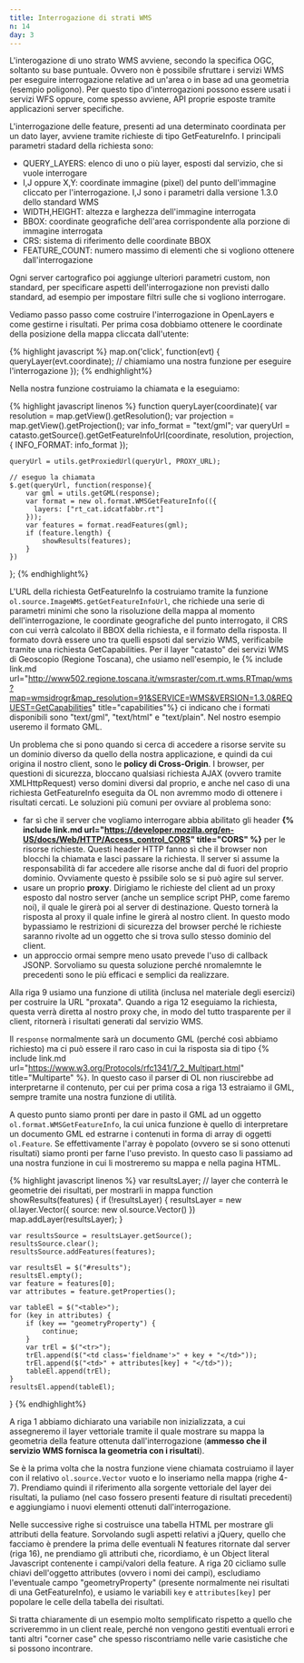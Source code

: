 ```yaml
---
title: Interrogazione di strati WMS
n: 14
day: 3
---
```

L'interogazione di uno strato WMS avviene, secondo la specifica OGC, soltanto su base puntuale. Ovvero non è possibile sfruttare i servizi WMS per eseguire interrogazione relative ad un'area o in base ad una geometria (esempio poligono). Per questo tipo d'interrogazioni possono essere usati i servizi WFS oppure, come spesso avviene, API proprie esposte tramite applicazioni server specifiche.

L'interrogazione delle feature, presenti ad una determinato coordinata per un dato layer, avviene tramite richieste di tipo GetFeatureInfo. I principali parametri stadard della richiesta sono:

* QUERY_LAYERS: elenco di uno o più layer, esposti dal servizio, che si vuole interrogare
* I,J oppure X,Y: coordinate immagine (pixel) del punto dell'immagine cliccato per l'interrogazione. I,J sono i parametri dalla versione 1.3.0 dello standard WMS
* WIDTH,HEIGHT: altezza e larghezza dell'immagine interrogata
* BBOX: coordinate geografiche dell'area corrispondente alla porzione di immagine interrogata
* CRS: sistema di riferimento delle coordinate BBOX
* FEATURE_COUNT: numero massimo di elementi che si vogliono ottenere dall'interrogazione

Ogni server cartografico poi aggiunge ulteriori parametri custom, non standard, per specificare aspetti dell'interrogazione non previsti dallo standard, ad esempio per impostare filtri sulle che si vogliono interrogare.

Vediamo passo passo come costruire l'interrogazione in OpenLayers e come gestirne i risultati.
Per prima cosa dobbiamo ottenere le coordinate della posizione della mappa cliccata dall'utente:

{% highlight javascript %}
map.on('click', function(evt) {
    queryLayer(evt.coordinate); // chiamiamo una nostra funzione per eseguire l'interrogazione
});
{% endhighlight%}

Nella nostra funzione costruiamo la chiamata e la eseguiamo:

{% highlight javascript linenos %}
function queryLayer(coordinate){
    var resolution = map.getView().getResolution();
    var projection = map.getView().getProjection();
    var info_format = "text/gml";
    var queryUrl = catasto.getSource().getGetFeatureInfoUrl(coordinate, resolution, projection, {
        INFO_FORMAT: info_format
    });

    queryUrl = utils.getProxiedUrl(queryUrl, PROXY_URL);
    
    // eseguo la chiamata
    $.get(queryUrl, function(response){
        var gml = utils.getGML(response);
        var format = new ol.format.WMSGetFeatureInfo(({
          layers: ["rt_cat.idcatfabbr.rt"]
        }));
        var features = format.readFeatures(gml);
        if (feature.length) {
            showResults(features);
        }
    })
};
{% endhighlight%}

L'URL della richiesta GetFeatureInfo la costruiamo tramite la funzione `ol.source.ImageWMS.getGetFeatureInfoUrl`, che richiede una serie di parametri minimi che sono la risoluzione della mappa al momento dell'interrogazione, le coordinate geografiche del punto interrogato, il CRS con cui verrà calcolato il BBOX della richiesta, e il formato della risposta. Il formato dovrà essere uno tra quelli espsoti dal servizio WMS, verificabile tramite una richiesta GetCapabilities. Per il layer "catasto" dei servizi WMS di Geoscopio (Regione Toscana), che usiamo nell'esempio, le {% include link.md url="http://www502.regione.toscana.it/wmsraster/com.rt.wms.RTmap/wms?map=wmsidrogr&map_resolution=91&SERVICE=WMS&VERSION=1.3.0&REQUEST=GetCapabilities" title="capabilities"%} ci indicano che i formati disponibili sono "text/gml", "text/html" e "text/plain". Nel nostro esempio useremo il formato GML.

Un problema che si pono quando si cerca di accedere a risorse servite su un dominio diverso da quello della nostra applicazione, e quindi da cui origina il nostro client, sono le **policy di Cross-Origin**. I browser, per questioni di sicurezza, bloccano qualsiasi richiesta AJAX (ovvero tramite XMLHttpRequest) verso domini diversi dal proprio, e anche nel caso di una richiesta GetFeatureInfo eseguita da OL non avremmo modo di ottenere i risultati cercati.
Le soluzioni più comuni per ovviare al problema sono:

* far sì che il server che vogliamo interrogare abbia abilitato gli header **{% include link.md url="https://developer.mozilla.org/en-US/docs/Web/HTTP/Access_control_CORS" title="CORS" %}** per le risorse richieste. Questi header HTTP fanno sì che il browser non blocchi la chiamata e lasci passare la richiesta. Il server si assume la responsabilità di far accedere alle risorse anche dal di fuori del proprio dominio. Ovviamente questo è pssibile solo se si può agire sul server.
* usare un proprio **proxy**. Dirigiamo le richieste del client ad un proxy esposto dal nostro server (anche un semplice script PHP, come faremo noi), il quale le girerà poi al server di destinazione. Questo tornerà la risposta al proxy il quale infine le girerà al nostro client. In questo modo bypassiamo le restrizioni di sicurezza del browser perché le richieste saranno rivolte ad un oggetto che si trova sullo stesso dominio del client.
* un approccio ormai sempre meno usato prevede l'uso di callback JSONP. Sorvoliamo su questa soluzione perché nromalemnte le precedenti sono le più efficaci e semplici da realizzare.

Alla riga 9 usiamo una funzione di utilità (inclusa nel materiale degli esercizi) per costruire la URL "proxata". Quando a riga 12 eseguiamo la richiesta, questa verrà diretta al nostro proxy che, in modo del tutto trasparente per il client, ritornerà i risultati generati dal servizio WMS.

Il `response` normalmente sarà un documento GML (perché così abbiamo richiesto) ma ci può essere il raro caso in cui la risposta sia di tipo {% include link.md url="https://www.w3.org/Protocols/rfc1341/7_2_Multipart.html" title="Multiparte" %}. In questo caso il parser di OL non riuscirebbe ad interpretarne il contenuto, per cui per prima cosa a riga 13 estraiamo il GML, sempre tramite una nostra funzione di utilità.

A questo punto siamo pronti per dare in pasto il GML ad un oggetto `ol.format.WMSGetFeatureInfo`, la cui unica funzione è quello di interpretare un documento GML ed estrarne i contenuti in forma di array di oggetti `ol.Feature`.
Se effettivamente l'array è popolato (ovvero se si sono ottenuti risultati) siamo pronti per farne l'uso previsto. In questo caso li passiamo ad una nostra funzione in cui li mostreremo su mappa e nella pagina HTML.

{% highlight javascript linenos %}
var resultsLayer; // layer che conterrà le geometrie dei risultati, per mostrarli in mappa
function showResults(features) {
    if (!resultsLayer) {
        resultsLayer = new ol.layer.Vector({
            source: new ol.source.Vector()
        })
        map.addLayer(resultsLayer);
    }
    
    var resultsSource = resultsLayer.getSource();
    resultsSource.clear();
    resultsSource.addFeatures(features);

    var resultsEl = $("#results");
    resultsEl.empty();
    var feature = features[0];
    var attributes = feature.getProperties();
    
    var tableEl = $("<table>");
    for (key in attributes) {
        if (key == "geometryProperty") {
            continue;
        }
        var trEl = $("<tr>");
        trEl.append($("<td class='fieldname'>" + key + "</td>"));
        trEl.append($("<td>" + attributes[key] + "</td>"));
        tableEl.append(trEl);
    }
    resultsEl.append(tableEl);
}
{% endhighlight%}

A riga 1 abbiamo dichiarato una variabile non inizializzata, a cui assegneremo il layer vettoriale tramite il quale mostrare su mappa la geometria della feature ottenuta dall'interrogazione (**ammesso che il servizio WMS fornisca la geometria con i risultati**). 

Se è la prima volta che la nostra funzione viene chiamata costruiamo il layer con il relativo `ol.source.Vector` vuoto e lo inseriamo nella mappa (righe 4-7).
Prendiamo quindi il riferimento alla sorgente vettoriale del layer dei risultati, la puliamo (nel caso fossero presenti feature di risultati precedenti) e aggiungiamo i nuovi elementi ottenuti dall'interrogazione.

Nelle successive righe si costruisce una tabella HTML per mostrare gli attributi della feature. Sorvolando sugli aspetti relativi a jQuery, quello che facciamo è prendere la prima delle eventuali N features ritornate dal server (riga 16), ne prendiamo gli attributi che, ricordiamo, è un Object literal Javascript contenente i campi/valori della feature. A riga 20 cicliamo sulle chiavi dell'oggetto attributes (ovvero i nomi dei campi), escludiamo l'eventuale campo "geometryProperty" (presente normalmente nei risultati di una GetFeatureInfo), e usiamo le variabili `key` e `attributes[key]` per popolare le celle della tabella dei risultati.

Si tratta chiaramente di un esempio molto semplificato rispetto a quello che scriveremmo in un client reale, perché non vengono gestiti eventuali errori e tanti altri "corner case" che spesso riscontriamo nelle varie casistiche che si possono incontrare.